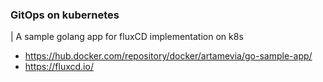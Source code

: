 ### GitOps on kubernetes

| A sample golang app for fluxCD implementation on k8s

- https://hub.docker.com/repository/docker/artamevia/go-sample-app/
- https://fluxcd.io/
